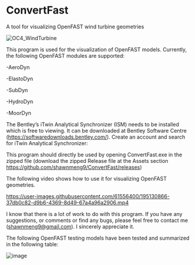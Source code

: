 # ConvertFast
A tool for visualizing OpenFAST wind turbine geometries

![OC4_WindTurbine](https://user-images.githubusercontent.com/61556400/229302873-6e55d911-2e2b-4823-87be-a3acaac60211.png)

This program is used for the visualization of OpenFAST models. Currently, the following OpenFAST modules are supported:

-AeroDyn

-ElastoDyn

-SubDyn

-HydroDyn

-MoorDyn

The Bentley’s iTwin Analytical Synchronizer (ISM) needs to be installed which is free to viewing. It can be downloaded at Bentley Software Centre (https://softwaredownloads.bentley.com/). Create an account and search for iTwin Analytical Synchronizer:

This program should directly be used by opening ConvertFast.exe in the zipped file (download the zipped Release file at the Assets section https://github.com/shawnmeng9/ConvertFast/releases)

The following video shows how to use it for visualizing OpenFAST geometries.

https://user-images.githubusercontent.com/61556400/195130866-37db0c82-d9b6-4369-8d49-67a4a96a2906.mp4

I know that there is a lot of work to do with this program. If you have any suggestions, or comments or find any bugs, please feel free to contact me (shawnmeng9@gmail.com). I sincerely appreciate it.

The following OpenFAST testing models have been tested and summarized in the following table:

![image](https://user-images.githubusercontent.com/61556400/198859390-2830a285-00c3-4677-b7de-345bf5725f5f.png)
